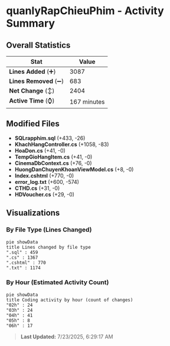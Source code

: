 # quanlyRapChieuPhim - Activity Summary 

## Overall Statistics

| Stat                   | Value                                                             |
| ---------------------- | ----------------------------------------------------------------- |
| **Lines Added** (➕)   | 3087                                          |
| **Lines Removed** (➖) | 683                                        |
| **Net Change** (↕)    | 2404                |
| **Active Time** (⌚)   | 167 minutes |


## Modified Files
- **SQLrapphim.sql** (+433, -26)
- **KhachHangController.cs** (+1058, -83)
- **HoaDon.cs** (+41, -0)
- **TempGioHangItem.cs** (+41, -0)
- **CinemaDbContext.cs** (+76, -0)
- **HuongDanChuyenKhoanViewModel.cs** (+8, -0)
- **Index.cshtml** (+770, -0)
- **error_log.txt** (+600, -574)
- **CTHD.cs** (+31, -0)
- **HDVoucher.cs** (+29, -0)

## Visualizations

### By File Type (Lines Changed)

```mermaid
pie showData
title Lines changed by file type
".sql" : 459
".cs" : 1367
".cshtml" : 770
".txt" : 1174
```

### By Hour (Estimated Activity Count)

```mermaid
pie showData
title Coding activity by hour (count of changes)
"02h" : 24
"03h" : 24
"04h" : 41
"05h" : 8
"06h" : 17
```


> **Last Updated:** 7/23/2025, 6:29:17 AM
